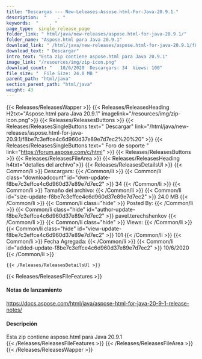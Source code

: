 ```yaml
---
title: "Descargas --- New-Leleases-Assose.html-For-Java-20.9.1." 
description:  "    . " 
keywords:  "    . " 
page_type:  single_release_page
folder_link: " html/java/new-releases/aspose.html-for-java-20.9.1/"
folder_name: "Aspose.html para Java 20.9.1"
download_link: " /html/java/new-releases/aspose.html-for-java-20.9.1/f8be7c3effce4c6d960d37e89e7d7ec2"
download_text: " Descargar"
intro_text: "Esta zip contiene aspose.html para Java 20.9.1"
image_link: "/resources/img/zip-icon.png"
download_count: "   10/6/2020  Descargars: 34  Views: 100"
file_size: "  File Size: 24.0 MB "
parent_path: "html/java"
section_parent_path: "html/java"
weight: 43
---
```


{{< Releases/ReleasesWapper >}}
  {{< Releases/ReleasesHeading H2txt="Aspose.html para Java 20.9.1" imagelink="/resources/img/zip-icon.png">}}
  {{< Releases/ReleasesButtons >}}
    {{< Releases/ReleasesSingleButtons text=" Descargar" link="/html/java/new-releases/aspose.html-for-java-20.9.1/f8be7c3effce4c6d960d37e89e7d7ec2%20%20" >}}
    {{< Releases/ReleasesSingleButtons text=" Foro de soporte " link="https://forum.aspose.com/c/html" >}}
  {{< Releases/ReleasesButtons >}}
  {{< Releases/ReleasesFileArea >}}
    {{< Releases/ReleasesHeading h4txt="detalles del archivo">}}
    {{< Releases/ReleasesDetailsUl >}}
            {{< Common/li  >}} Descargars: {{< /Common/li >}} 
      {{< Common/li class="downloadcount" id="dwn-update-f8be7c3effce4c6d960d37e89e7d7ec2" >}} 34 {{< /Common/li >}} 
      {{< Common/li  >}} Tamaño del archivo: {{< /Common/li >}} 
      {{< Common/li id="size-update-f8be7c3effce4c6d960d37e89e7d7ec2" >}} 24.0 MB {{< /Common/li >}} 
      {{< Common/li  class="hide" >}} Posted By: {{< /Common/li >}} 
      {{< Common/li class="hide" id="author-update-f8be7c3effce4c6d960d37e89e7d7ec2" >}} pavel.terechshenkov {{< /Common/li >}} 
      {{< Common/li class="hide"  >}} Views: {{< /Common/li >}} 
      {{< Common/li class="hide" id="view-update-f8be7c3effce4c6d960d37e89e7d7ec2" >}} 101 {{< /Common/li >}} 
      {{< Common/li  >}} Fecha Agregada: {{< /Common/li >}} 
      {{< Common/li id="added-update-f8be7c3effce4c6d960d37e89e7d7ec2" >}} 10/6/2020 {{< /Common/li >}} 

    {{< /Releases/ReleasesDetailsUl >}}

  {{< Releases/ReleasesFileFeatures >}}
      <h4>Notas de lanzamiento</h4><div><a href="https://docs.aspose.com/html/java/aspose-html-for-java-20-9-1-release-notes/">https://docs.aspose.com/html/java/aspose-html-for-java-20-9-1-release-notes/</a></div><h4>Descripción</h4><div class="HTMLDescription">Esta zip contiene aspose.html para Java 20.9.1</div>
  {{< /Releases/ReleasesFileFeatures >}}
 {{< /Releases/ReleasesFileArea >}}
{{< /Releases/ReleasesWapper >}}


